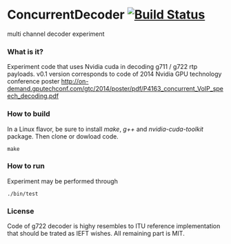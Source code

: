 # ConcurrentDecoder [![Build Status](https://travis-ci.org/sifaserdarozen/ConcurrentDecoder.png)](https://travis-ci.org/sifaserdarozen/ConcurrentDecoder)
multi channel decoder experiment

### What is it?
Experiment code that uses Nvidia cuda in decoding g711 / g722 rtp payloads. 
v0.1 version corresponds to code of 2014 Nvidia GPU technology conference poster
http://on-demand.gputechconf.com/gtc/2014/poster/pdf/P4163_concurrent_VoIP_speech_decoding.pdf 

### How to build
In a Linux flavor, be sure to install *make*, *g++* and *nvidia-cuda-toolkit* package. Then clone or dowload code.
```
make
```

### How to run
Experiment may be performed through
```
./bin/test
```

### License
Code of g722 decoder is highy resembles to ITU reference implementation that should be trated as IEFT wishes.
All remaining part is MIT.

